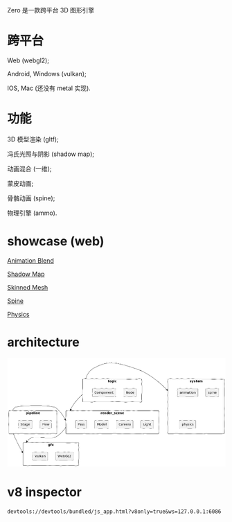 Zero 是一款跨平台 3D 图形引擎

# 跨平台

Web (webgl2);

Android, Windows (vulkan);

IOS, Mac (还没有 metal 实现).

# 功能

3D 模型渲染 (gltf);

冯氏光照与阴影 (shadow map);

动画混合 (一维);

蒙皮动画;

骨骼动画 (spine);

物理引擎 (ammo).

# showcase (web)

[Animation Blend](https://qingwabote.github.io/zero/projects/animation/web/index.html)

[Shadow Map](https://qingwabote.github.io/zero/projects/shadow/web/index.html)

[Skinned Mesh](https://qingwabote.github.io/zero/projects/skin/web/index.html)

[Spine](https://qingwabote.github.io/zero/projects/spine/web/index.html)

[Physics](https://qingwabote.github.io/zero/projects/vehicle/web/index.html)

# architecture

![](README-architecture.png)

# v8 inspector

```
devtools://devtools/bundled/js_app.html?v8only=true&ws=127.0.0.1:6086
```
